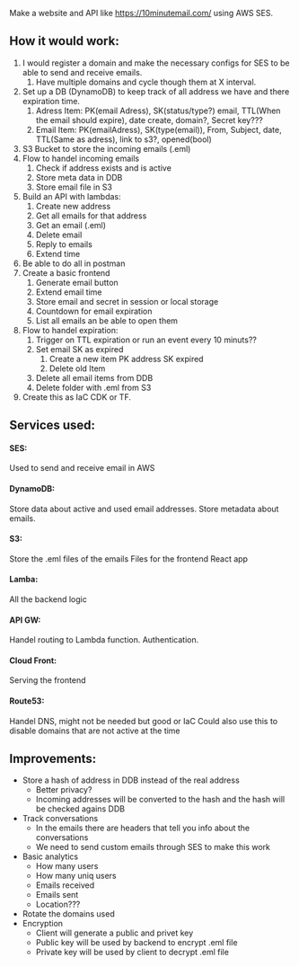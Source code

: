 Make a website and API like https://10minutemail.com/ using AWS SES.

## How it would work:

1. I would register a domain and make the necessary configs for SES to be able to send and receive emails.
   1. Have multiple domains and cycle though them at X interval.
2. Set up a DB (DynamoDB) to keep track of all address we have and there expiration time.
   1. Adress Item: PK(email Adress), SK(status/type?) email, TTL(When the email should expire), date create, domain?, Secret key???
   2. Email Item: PK(emailAdress), SK(type(email)), From, Subject, date, TTL(Same as adress), link to s3?, opened(bool)
3. S3 Bucket to store the incoming emails (.eml)
4. Flow to handel incoming emails
   1. Check if address exists and is active
   2. Store meta data in DDB
   3. Store email file in S3
5. Build an API with lambdas:
   1. Create new address
   2. Get all emails for that address
   3. Get an email (.eml)
   4. Delete email
   5. Reply to emails
   6. Extend time
6. Be able to do all in postman
7. Create a basic frontend
   1. Generate email button
   2. Extend email time
   3. Store email and secret in session or local storage
   4. Countdown for email expiration
   5. List all emails an be able to open them
8. Flow to handel expiration:
   1. Trigger on TTL expiration or run an event every 10 minuts??
   2. Set email SK as expired
      1. Create a new item PK address SK expired
      2. Delete old Item
   3. Delete all email items from DDB
   4. Delete folder with .eml from S3
9. Create this as IaC CDK or TF.

## Services used:

#### SES:

Used to send and receive email in AWS

#### DynamoDB:

Store data about active and used email addresses.
Store metadata about emails.

#### S3:

Store the .eml files of the emails
Files for the frontend React app

#### Lamba:

All the backend logic

#### API GW:

Handel routing to Lambda function.
Authentication.

#### Cloud Front:

Serving the frontend

#### Route53:

Handel DNS, might not be needed but good or IaC
Could also use this to disable domains that are not active at the time

## Improvements:

- Store a hash of address in DDB instead of the real address
  - Better privacy?
  - Incoming addresses will be converted to the hash and the hash will be checked agains DDB
- Track conversations
  - In the emails there are headers that tell you info about the conversations
  - We need to send custom emails through SES to make this work
- Basic analytics
  - How many users
  - How many uniq users
  - Emails received
  - Emails sent
  - Location???
- Rotate the domains used
- Encryption
  - Client will generate a public and privet key
  - Public key will be used by backend to encrypt .eml file
  - Private key will be used by client to decrypt .eml file
